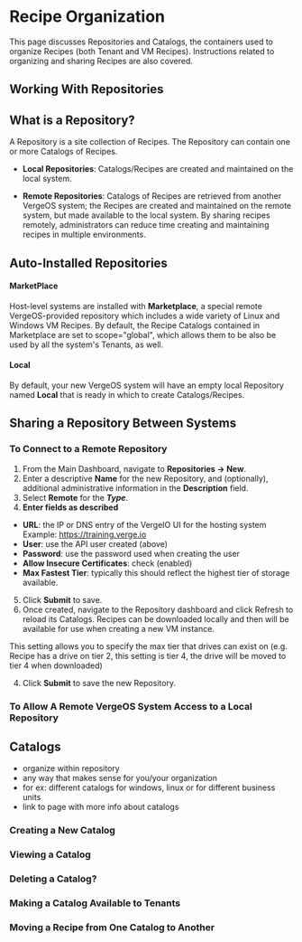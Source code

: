 # Recipe Organization

This page discusses Repositories and Catalogs, the containers used to organize Recipes (both Tenant and VM Recipes).  Instructions related to organizing and sharing Recipes are also covered.  


<!-- mermaid graph -->


## <a name="repositories"> Working With Repositories


## What is a Repository?

A Repository is a site collection of Recipes.  The Repository can contain one or more Catalogs of Recipes.   

* **Local Repositories**: Catalogs/Recipes are created and maintained on the local system.

* **Remote Repositories**: Catalogs of Recipes are retrieved from another VergeOS system; the Recipes are created and maintained on the remote system, but made available to the local system.  By sharing recipes remotely, administrators can reduce time creating and maintaining recipes in multiple environments.


## Auto-Installed Repositories

#### MarketPlace
  Host-level systems are installed with **Marketplace**, a special remote VergeOS-provided repository which includes a wide variety of Linux and Windows VM Recipes. By default, the Recipe Catalogs contained in Marketplace are set to scope="global", which allows them to be also be used by all the system's Tenants, as well.    
  

#### Local 
By default, your new VergeOS system will have an empty local Repository named **Local** that is ready in which to create Catalogs/Recipes.  


## Sharing a Repository Between Systems

### To Connect to a Remote Repository
1. From the Main Dashboard, navigate to **Repositories -> New**.
2. Enter a descriptive **Name** for the new Repository, and (optionally), additional administrative information in the  **Description** field.
3. Select **Remote** for the ***Type***.
4. **Enter fields as described**
* **URL**: the IP or DNS entry of the VergeIO UI for the hosting system
Example: https://training.verge.io
* **User**: use the API user created (above)
* **Password**: use the password used when creating the user
* **Allow Insecure Certificates**: check (enabled)
* **Max Fastest Tier**: typically this should reflect the highest tier of storage available.
5. Click **Submit** to save.
6. Once created, navigate to the Repository dashboard and click Refresh to reload its Catalogs.  Recipes can be downloaded locally and then will be available for use when creating a new VM instance. 


This setting allows you to specify the max tier that drives can exist on (e.g. Recipe has a drive on tier 2, this setting is tier 4, the drive will be moved to tier 4 when downloaded)

4. Click **Submit** to save the new Repository.

### To Allow A Remote VergeOS System Access to a Local Repository






## <a name="catalogs"> Catalogs
- organize within repository
- any way that makes sense for you/your organization
- for ex: different catalogs for windows, linux or for different business units
- link to page with more info about catalogs


### Creating a New Catalog

### Viewing a Catalog

### Deleting a Catalog?

### Making a Catalog Available to Tenants

### Moving a Recipe from One Catalog to Another






